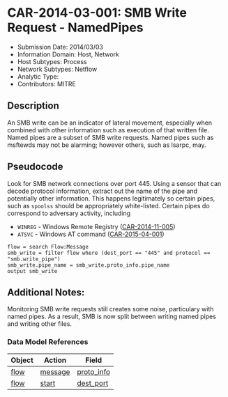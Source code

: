 # CAR-2014-03-001: SMB Write Request - NamedPipes
- Submission Date: 2014/03/03
- Information Domain: Host, Network
- Host Subtypes: Process
- Network Subtypes: Netflow
- Analytic Type: 
- Contributors: MITRE

## Description
An SMB write can be an indicator of lateral movement, especially when combined with other information such as execution of that written file. Named pipes are a subset of SMB write requests. Named pipes such as msftewds may not be alarming; however others, such as lsarpc, may.

## Pseudocode
Look for SMB network connections over port 445. Using a sensor that can decode protocol information, extract out the name of the pipe and potentially other information. This happens legitimately so certain pipes, such as `spoolss` should be appropriately white-listed. Certain pipes do correspond to adversary activity, including 
* `WINREG` - Windows Remote Registry ([CAR-2014-11-005](CAR-2014-11-005.md))
* `ATSVC` - Windows AT command ([CAR-2015-04-001](CAR-2015-04-001.md))

```
flow = search Flow:Message
smb_write = filter flow where (dest_port == "445" and protocol == "smb.write_pipe")
smb_write.pipe_name = smb_write.proto_info.pipe_name
output smb_write
```

## Additional Notes: 

Monitoring SMB write requests still creates some noise, particulary with named pipes. As a result, SMB is now split between writing named pipes and writing other files.


### Data Model References
|Object|Action|Field|
|---|---|---|
| [flow](../data_model/flow.md) | [message](../data_model/flow.md#message) | [proto_info](../data_model/flow.md#proto_info) |
| [flow](../data_model/flow.md) | [start](../data_model/flow.md#start) | [dest_port](../data_model/flow.md#dest_port) |